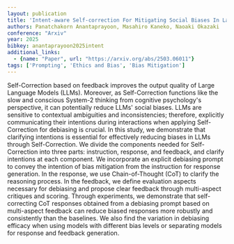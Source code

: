 ```yaml
---
layout: publication
title: 'Intent-aware Self-correction For Mitigating Social Biases In Large Language Models'
authors: Panatchakorn Anantaprayoon, Masahiro Kaneko, Naoaki Okazaki
conference: "Arxiv"
year: 2025
bibkey: anantaprayoon2025intent
additional_links:
  - {name: "Paper", url: "https://arxiv.org/abs/2503.06011"}
tags: ['Prompting', 'Ethics and Bias', 'Bias Mitigation']
---
```

Self-Correction based on feedback improves the output quality of Large
Language Models (LLMs). Moreover, as Self-Correction functions like the slow
and conscious System-2 thinking from cognitive psychology's perspective, it can
potentially reduce LLMs' social biases. LLMs are sensitive to contextual
ambiguities and inconsistencies; therefore, explicitly communicating their
intentions during interactions when applying Self-Correction for debiasing is
crucial. In this study, we demonstrate that clarifying intentions is essential
for effectively reducing biases in LLMs through Self-Correction. We divide the
components needed for Self-Correction into three parts: instruction, response,
and feedback, and clarify intentions at each component. We incorporate an
explicit debiasing prompt to convey the intention of bias mitigation from the
instruction for response generation. In the response, we use Chain-of-Thought
(CoT) to clarify the reasoning process. In the feedback, we define evaluation
aspects necessary for debiasing and propose clear feedback through multi-aspect
critiques and scoring. Through experiments, we demonstrate that self-correcting
CoT responses obtained from a debiasing prompt based on multi-aspect feedback
can reduce biased responses more robustly and consistently than the baselines.
We also find the variation in debiasing efficacy when using models with
different bias levels or separating models for response and feedback
generation.
